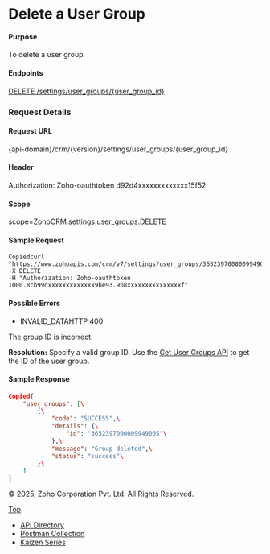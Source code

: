 
# Delete a User Group

#### Purpose

To delete a user group.

#### Endpoints

[DELETE /settings/user\_groups/{user\_group\_id}](https://www.zoho.com/crm/developer/docs/api/v7/delete-user-group.html)

### Request Details

#### Request URL

{api-domain}/crm/{version}/settings/user\_groups/{user\_group\_id}

#### Header

Authorization: Zoho-oauthtoken d92d4xxxxxxxxxxxxx15f52

#### Scope

scope=ZohoCRM.settings.user\_groups.DELETE

#### Sample Request

``` curl
Copiedcurl "https://www.zohoapis.com/crm/v7/settings/user_groups/3652397000009949005"
-X DELETE
-H "Authorization: Zoho-oauthtoken 1000.8cb99dxxxxxxxxxxxxx9be93.9b8xxxxxxxxxxxxxxxf"
```

#### Possible Errors

- INVALID\_DATAHTTP 400



The group ID is incorrect.

**Resolution:** Specify a valid group ID. Use the [Get User Groups API](https://www.zoho.com/crm/developer/docs/api/v7/get-user-groups.html) to get the ID of the user group.


#### Sample Response

``` json
Copied{
    "user_groups": [\
        {\
            "code": "SUCCESS",\
            "details": {\
                "id": "3652397000009949005"\
            },\
            "message": "Group deleted",\
            "status": "success"\
        }\
    ]
}
```

© 2025, Zoho Corporation Pvt. Ltd. All Rights Reserved.

[Top](https://www.zoho.com/crm/developer/docs/api/v7/delete-user-group.html#top)

- [API Directory](https://www.zoho.com/crm/developer/docs/api-directory.html?source_from=qlink_)
- [Postman Collection](https://www.postman.com/zohocrmdevelopers/workspace/zoho-crm-developers/overview?source_from=qlink_)
- [Kaizen Series](https://www.zoho.com/crm/developer/docs/kaizen-series-directory.html?source_from=qlink_)